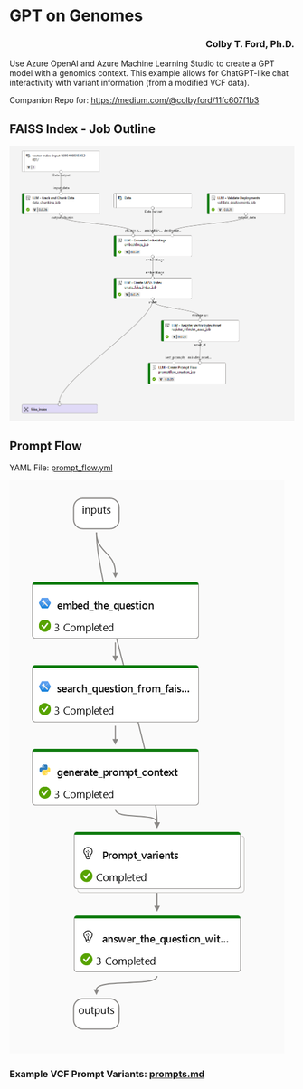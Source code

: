 # GPT on Genomes

<h3 align="right">Colby T. Ford, Ph.D.</h3>


Use Azure OpenAI and Azure Machine Learning Studio to create a GPT model with a genomics context. This example allows for ChatGPT-like chat interactivity with variant information (from a modified VCF data).

Companion Repo for: https://medium.com/@colbyford/11fc607f1b3


## FAISS Index - Job Outline

![FAISS Job Outline](img/faiss_job_outline.png)


## Prompt Flow

YAML File: [prompt_flow.yml](prompt_flow.yml)

![Prompt flow diagram](img/prompt_flow.png)

### Example VCF Prompt Variants: [prompts.md](prompts.md)
